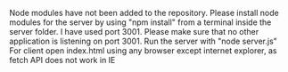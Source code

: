 Node modules have not been added to the repository.
Please install node modules for the server by using "npm install" from a terminal inside the server folder.
I have used port 3001.
Please make sure that no other application is listening on port 3001.
Run the server with "node server.js"
For client open index.html using any browser except internet explorer, as fetch API does not work in IE